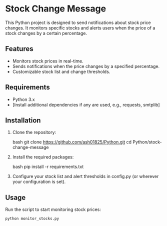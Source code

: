 # Stock Change Message

This Python project is designed to send notifications about stock price changes. It monitors specific stocks and alerts users when the price of a stock changes by a certain percentage.

## Features

- Monitors stock prices in real-time.
- Sends notifications when the price changes by a specified percentage.
- Customizable stock list and change thresholds.

## Requirements

- Python 3.x
- [Install additional dependencies if any are used, e.g., requests, smtplib]

## Installation

1. Clone the repository:

    bash
    git clone https://github.com/ash01825/Python.git
    cd Python/stock-change-message
    

2. Install the required packages:

    bash
    pip install -r requirements.txt
    

3. Configure your stock list and alert thresholds in config.py (or wherever your configuration is set).

## Usage

Run the script to start monitoring stock prices:

```bash
python monitor_stocks.py
